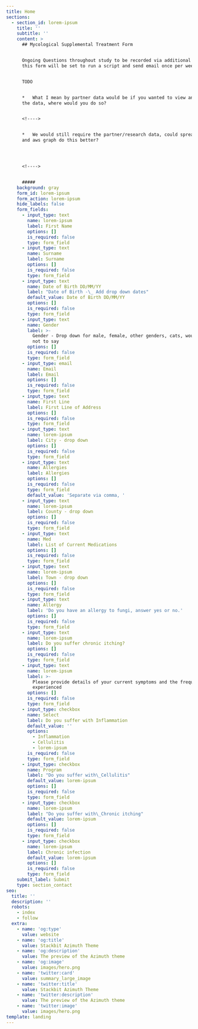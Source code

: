 ```yaml
---
title: Home
sections:
  - section_id: lorem-ipsum
    title: ''
    subtitle: ''
    content: >
      ## Mycological Supplemental Treatment Form


      Ongoing Questions throughout study to be recorded via additional form,
      this form will be set to run a script and send email once per week.


      TODO


      *   What I mean by partner data would be if you wanted to view and graph
      the data, where would you do so?


      <!---->


      *   We would still require the partner/research data, could spreadsheets
      and aws graph do this better? 




      <!---->


      #####
    background: gray
    form_id: lorem-ipsum
    form_action: lorem-ipsum
    hide_labels: false
    form_fields:
      - input_type: text
        name: lorem-ipsum
        label: First Name
        options: []
        is_required: false
        type: form_field
      - input_type: text
        name: Surname
        label: Surname
        options: []
        is_required: false
        type: form_field
      - input_type: text
        name: Date of Birth DD/MM/YY
        label: "Date of Birth -\_ Add drop down dates"
        default_value: Date of Birth DD/MM/YY
        options: []
        is_required: false
        type: form_field
      - input_type: text
        name: Gender
        label: >-
          Gender - Drop down for male, female, other genders, cats, would prefer
          not to say
        options: []
        is_required: false
        type: form_field
      - input_type: email
        name: Email
        label: Email
        options: []
        is_required: false
        type: form_field
      - input_type: text
        name: First Line
        label: First Line of Address
        options: []
        is_required: false
        type: form_field
      - input_type: text
        name: lorem-ipsum
        label: City - drop down
        options: []
        is_required: false
        type: form_field
      - input_type: text
        name: Allergies
        label: Allergies
        options: []
        is_required: false
        type: form_field
        default_value: 'Separate via comma, '
      - input_type: text
        name: lorem-ipsum
        label: County - drop down
        options: []
        is_required: false
        type: form_field
      - input_type: text
        name: Med
        label: List of Current Medications
        options: []
        is_required: false
        type: form_field
      - input_type: text
        name: lorem-ipsum
        label: Town - drop down
        options: []
        is_required: false
        type: form_field
      - input_type: text
        name: Allergy
        label: 'Do you have an allergy to fungi, answer yes or no.'
        options: []
        is_required: false
        type: form_field
      - input_type: text
        name: lorem-ipsum
        label: Do you suffer chronic itching?
        options: []
        is_required: false
        type: form_field
      - input_type: text
        name: lorem-ipsum
        label: >-
          Please provide details of your current symptoms and the frequency
          experienced
        options: []
        is_required: false
        type: form_field
      - input_type: checkbox
        name: Select
        label: Do you suffer with Inflammation
        default_value: ''
        options:
          - Inflammation
          - Cellulitis
          - lorem-ipsum
        is_required: false
        type: form_field
      - input_type: checkbox
        name: Program
        label: "Do you suffer with\_Cellulitis"
        default_value: lorem-ipsum
        options: []
        is_required: false
        type: form_field
      - input_type: checkbox
        name: lorem-ipsum
        label: "Do you suffer with\_Chronic itching"
        default_value: lorem-ipsum
        options: []
        is_required: false
        type: form_field
      - input_type: checkbox
        name: lorem-ipsum
        label: Chronic infection
        default_value: lorem-ipsum
        options: []
        is_required: false
        type: form_field
    submit_label: Submit
    type: section_contact
seo:
  title: ''
  description: ''
  robots:
    - index
    - follow
  extra:
    - name: 'og:type'
      value: website
    - name: 'og:title'
      value: Stackbit Azimuth Theme
    - name: 'og:description'
      value: The preview of the Azimuth theme
    - name: 'og:image'
      value: images/hero.png
    - name: 'twitter:card'
      value: summary_large_image
    - name: 'twitter:title'
      value: Stackbit Azimuth Theme
    - name: 'twitter:description'
      value: The preview of the Azimuth theme
    - name: 'twitter:image'
      value: images/hero.png
template: landing
---
```

